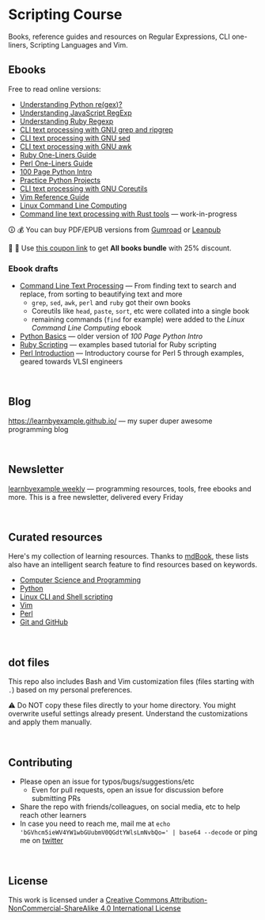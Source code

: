 # Scripting Course

Books, reference guides and resources on Regular Expressions, CLI one-liners, Scripting Languages and Vim.

## Ebooks

Free to read online versions:

* [Understanding Python re(gex)?](https://learnbyexample.github.io/py_regular_expressions/)
* [Understanding JavaScript RegExp](https://learnbyexample.github.io/learn_js_regexp/)
* [Understanding Ruby Regexp](https://learnbyexample.github.io/Ruby_Regexp/)
* [CLI text processing with GNU grep and ripgrep](https://learnbyexample.github.io/learn_gnugrep_ripgrep/)
* [CLI text processing with GNU sed](https://learnbyexample.github.io/learn_gnused/)
* [CLI text processing with GNU awk](https://learnbyexample.github.io/learn_gnuawk/)
* [Ruby One-Liners Guide](https://learnbyexample.github.io/learn_ruby_oneliners/)
* [Perl One-Liners Guide](https://learnbyexample.github.io/learn_perl_oneliners/)
* [100 Page Python Intro](https://learnbyexample.github.io/100_page_python_intro/)
* [Practice Python Projects](https://learnbyexample.github.io/practice_python_projects/)
* [CLI text processing with GNU Coreutils](https://learnbyexample.github.io/cli_text_processing_coreutils/)
* [Vim Reference Guide](https://learnbyexample.github.io/vim_reference/)
* [Linux Command Line Computing](https://learnbyexample.github.io/cli-computing/)
* [Command line text processing with Rust tools](https://learnbyexample.github.io/cli_text_processing_rust/) — work-in-progress

🛈 💰 You can buy PDF/EPUB versions from [Gumroad](https://learnbyexample.gumroad.com/) or [Leanpub](https://leanpub.com/u/learnbyexample)

📢 📢 Use [this coupon link](https://learnbyexample.gumroad.com/l/all-books/HappyPrice) to get **All books bundle** with 25% discount.

### Ebook drafts

* [Command Line Text Processing](https://github.com/learnbyexample/Command-line-text-processing) — From finding text to search and replace, from sorting to beautifying text and more
   * `grep`, `sed`, `awk`, `perl` and `ruby` got their own books
   * Coreutils like `head`, `paste`, `sort`, etc were collated into a single book
   * remaining commands (`find` for example) were added to the *Linux Command Line Computing* ebook
* [Python Basics](https://github.com/learnbyexample/Python_Basics) — older version of *100 Page Python Intro*
* [Ruby Scripting](https://github.com/learnbyexample/Ruby_Scripting) — examples based tutorial for Ruby scripting
* [Perl Introduction](https://github.com/learnbyexample/Perl_intro) — Introductory course for Perl 5 through examples, geared towards VLSI engineers

<br>

## Blog

https://learnbyexample.github.io/ — my super duper awesome programming blog

<br>

## Newsletter

[learnbyexample weekly](https://learnbyexample.gumroad.com/l/learnbyexample-weekly) — programming resources, tools, free ebooks and more. This is a free newsletter, delivered every Friday

<br>

## Curated resources

Here's my collection of learning resources. Thanks to [mdBook](https://github.com/rust-lang/mdBook), these lists also have an intelligent search feature to find resources based on keywords.

* [Computer Science and Programming](https://learnbyexample.github.io/curated_resources/cs_programming.html)
* [Python](https://learnbyexample.github.io/py_resources/)
* [Linux CLI and Shell scripting](https://learnbyexample.github.io/curated_resources/linux_cli_scripting.html)
* [Vim](https://learnbyexample.github.io/curated_resources/vim.html)
* [Perl](https://learnbyexample.github.io/curated_resources/perl.html)
* [Git and GitHub](https://learnbyexample.github.io/curated_resources/git_and_github.html)

<br>

## dot files

This repo also includes Bash and Vim customization files (files starting with `.`) based on my personal preferences.

⚠️ Do NOT copy these files directly to your home directory. You might overwrite useful settings already present. Understand the customizations and apply them manually.

<br>

## Contributing

* Please open an issue for typos/bugs/suggestions/etc
    * Even for pull requests, open an issue for discussion before submitting PRs
* Share the repo with friends/colleagues, on social media, etc to help reach other learners
* In case you need to reach me, mail me at `echo 'bGVhcm5ieWV4YW1wbGUubmV0QGdtYWlsLmNvbQo=' | base64 --decode` or ping me on [twitter](https://twitter.com/learn_byexample)

<br>

## License

This work is licensed under a [Creative Commons Attribution-NonCommercial-ShareAlike 4.0 International License](https://creativecommons.org/licenses/by-nc-sa/4.0/)
